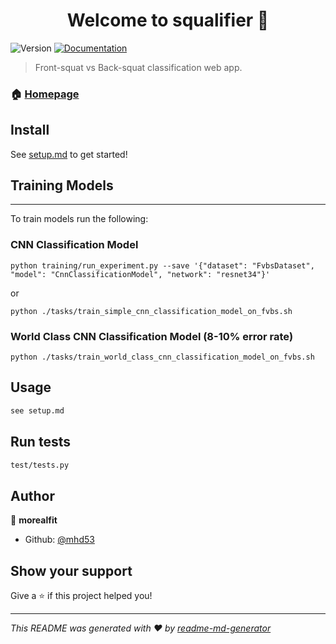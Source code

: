 <h1 align="center">Welcome to squalifier 👋</h1>
<p>
  <img alt="Version" src="https://img.shields.io/badge/version-0.1-blue.svg?cacheSeconds=2592000" />
  <a href="documentation.md" target="_blank">
    <img alt="Documentation" src="https://img.shields.io/badge/documentation-yes-brightgreen.svg" />
  </a>
</p>

> Front-squat vs Back-squat classification web app.

### 🏠 [Homepage](squalifier.com)

## Install

See [setup.md](https://github.com/mhd53/squalifier/blob/master/setup.md) to get started!

## Training Models

------------------------------------

To train models run the following:

### CNN Classification Model

```shell
python training/run_experiment.py --save '{"dataset": "FvbsDataset", "model": "CnnClassificationModel", "network": "resnet34"}'
```

or

```shell
python ./tasks/train_simple_cnn_classification_model_on_fvbs.sh
```



### World Class CNN Classification Model (8-10% error rate)

```shell
python ./tasks/train_world_class_cnn_classification_model_on_fvbs.sh
```



## Usage

```sh
see setup.md
```

## Run tests

```sh
test/tests.py
```

## Author

👤 **morealfit**

* Github: [@mhd53](https://github.com/mhd53)

## Show your support

Give a ⭐️ if this project helped you!

***
_This README was generated with ❤️ by [readme-md-generator](https://github.com/kefranabg/readme-md-generator)_